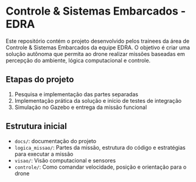 # Controle & Sistemas Embarcados - EDRA

Este repositório contém o projeto desenvolvido pelos trainees da área de Controle & Sistemas Embarcados da equipe EDRA. O objetivo é criar uma solução autônoma que permita ao drone realizar missões baseadas em percepção do ambiente, lógica computacional e controle.

## Etapas do projeto
1. Pesquisa e implementação das partes separadas
2. Implementação prática da solução e início de testes de integração
3. Simulação no Gazebo e entrega da missão funcional

## Estrutura inicial
- `docs/`: documentação do projeto
- `logica_missao/`: Partes da missão, estrutura do código e estratégias para executar a missão
- `visao/`: Visão computacional e sensores
- `controle/`: Como comandar velocidade, posição e orientação para o drone
